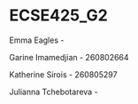 # ECSE425_G2

Emma Eagles - 

Garine Imamedjian - 260802664

Katherine Sirois - 260805297

Julianna Tchebotareva - 
